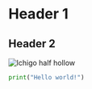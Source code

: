 # Header 1
## Header 2
![Ichigo half hollow](https://wallpapers.com/images/hd/ichigo-kurosaki-half-hollow-mask-ywazuhcnjdscyyof.jpg)
``` python
print("Hello world!")
```
